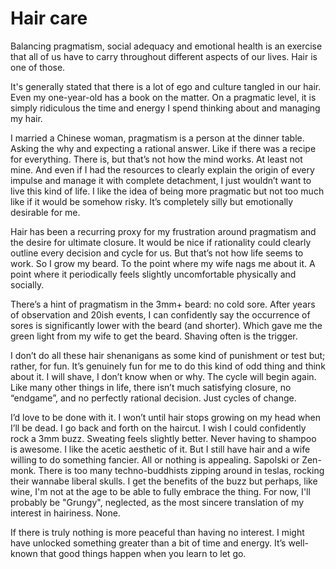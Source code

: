 # Hair care

Balancing pragmatism, social adequacy and emotional health is an exercise that all of us have to carry throughout different aspects of our lives. Hair is one of those.

It's generally stated that there is a lot of ego and culture tangled in our hair. Even my one-year-old has a book on the matter. On a pragmatic level, it is simply ridiculous the time and energy I spend thinking about and managing my hair.

I married a Chinese woman, pragmatism is a person at the dinner table. Asking the why and expecting a rational answer. Like if there was a recipe for everything. There is, but that’s not how the mind works. At least not mine. And even if I had the resources to clearly explain the origin of every impulse and manage it with complete detachment, I just wouldn’t want to live this kind of life. I like the idea of being more pragmatic but not too much like if it would be somehow risky. It’s completely silly but emotionally desirable for me.

Hair has been a recurring proxy for my frustration around pragmatism and the desire for ultimate closure. It would be nice if rationality could clearly outline every decision and cycle for us. But that’s not how life seems to work. So I grow my beard. To the point where my wife nags me about it. A point where it periodically feels slightly uncomfortable physically and socially. 

There’s a hint of pragmatism in the 3mm+ beard: no cold sore. After years of observation and 20ish events, I can confidently say the occurrence of sores is significantly lower with the beard (and shorter). Which gave me the green light from my wife to get the beard. Shaving often is the trigger.

I don’t do all these hair shenanigans as some kind of punishment or test but; rather, for fun. It’s genuinely fun for me to do this kind of odd thing and think about it. I will shave, I don’t know when or why. The cycle will begin again. Like many other things in life, there isn’t much satisfying closure, no “endgame”, and no perfectly rational decision. Just cycles of change.

I’d love to be done with it. I won’t until hair stops growing on my head when I’ll be dead. I go back and forth on the haircut. I wish I could confidently rock a 3mm buzz. Sweating feels slightly better. Never having to shampoo is awesome. I like the acetic aesthetic of it. But I still have hair and a wife willing to do something fancier. All or nothing is appealing.  Sapolski or Zen-monk. There is too many techno-buddhists zipping around in teslas, rocking their wannabe liberal skulls. I get the benefits of the buzz but perhaps, like wine, I'm not at the age to be able to fully embrace the thing. For now, I'll probably be "Grungy", neglected, as the most sincere translation of my interest in hairiness. None.

If there is truly nothing is more peaceful than having no interest. I might have unlocked something greater than a bit of time and energy. It’s well-known that good things happen when you learn to let go.